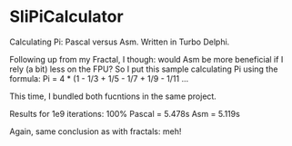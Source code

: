 # SliPiCalculator
Calculating Pi: Pascal versus Asm. Written in Turbo Delphi.

Following up from my Fractal, I though: would Asm be more beneficial if I rely (a bit) less on the FPU?
So I put this sample calculating Pi using the formula:
Pi = 4 * (1 - 1/3 + 1/5 - 1/7 + 1/9 - 1/11 ...

This time, I bundled both fucntions in the same project.

Results for 1e9 iterations:
100% Pascal = 5.478s
Asm = 5.119s

Again, same conclusion as with fractals: meh!
